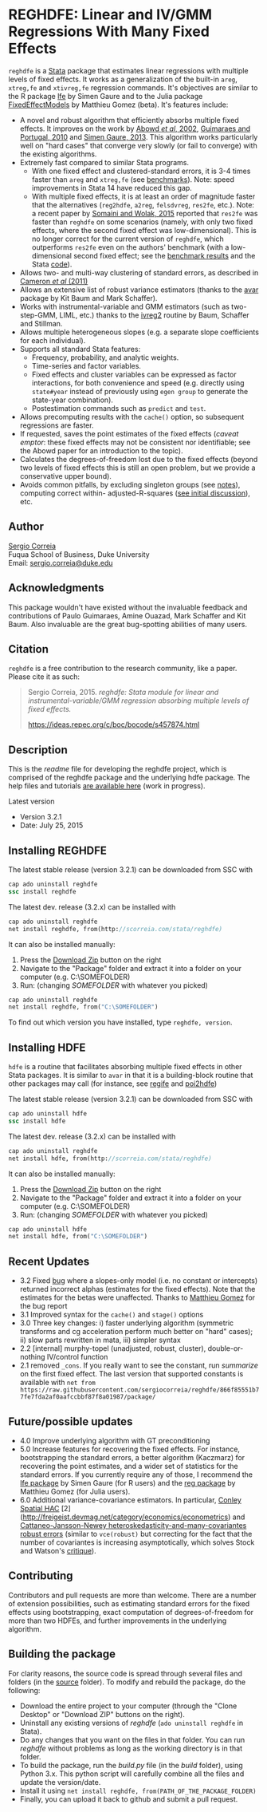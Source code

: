 # REGHDFE: Linear and IV/GMM Regressions With Many Fixed Effects

`reghdfe` is a [Stata](http://www.stata.com/) package that estimates linear regressions with multiple levels of fixed effects. It works as a generalization of the built-in `areg`, `xtreg,fe` and `xtivreg,fe` regression commands. It's objectives are similar to the R package [lfe](http://cran.r-project.org/web/packages/lfe/index.html) by Simen Gaure and to the Julia package [FixedEffectModels](https://github.com/matthieugomez/FixedEffectModels.jl) by Matthieu Gomez (beta). It's features include:

- A novel and robust algorithm that efficiently absorbs multiple fixed effects. It improves on the work by [Abowd *et al*, 2002](https://ideas.repec.org/p/cen/tpaper/2002-06.html), [Guimaraes and Portugal, 2010](https://ideas.repec.org/a/tsj/stataj/v10y2010i4p628-649.html) and [Simen Gaure, 2013](http://www.sciencedirect.com/science/article/pii/S0167947313001266). This algorithm works particularly well on "hard cases" that converge very slowly (or fail to converge) with the existing algorithms.
- Extremely fast compared to similar Stata programs. 
  - With one fixed effect and clustered-standard errors, it is 3-4 times faster than `areg` and `xtreg,fe` (see [benchmarks](./misc/Benchmarks/areg_xtreg.log.txt)). Note: speed improvements in Stata 14 have reduced this gap. 
  - With multiple fixed effects, it is at least an order of magnitude faster that the alternatives (`reg2hdfe`, `a2reg`, `felsdvreg`, `res2fe`, etc.). Note: a recent paper by [Somaini and Wolak, 2015](http://web.stanford.edu/group/fwolak/cgi-bin/sites/default/files/jem-2014-0008.pdf) reported that `res2fe` was faster than `reghdfe` on some scenarios (namely, with only two fixed effects, where the second fixed effect was low-dimensional). This is no longer correct for the current version of `reghdfe`, which outperforms `res2fe` even on the authors' benchmark (with a low-dimensional second fixed effect; see the [benchmark results](./misc/Benchmarks/res2fe.log.txt) and the Stata [code](./misc/Benchmarks/res2fe.do)).
- Allows two- and multi-way clustering of standard errors, as described in [Cameron *et al* (2011)](http://amstat.tandfonline.com/doi/abs/10.1198/jbes.2010.07136)
- Allows an extensive list of robust variance estimators (thanks to the [avar](https://ideas.repec.org/c/boc/bocode/s457689.html) package by Kit Baum and Mark Schaffer).
- Works with instrumental-variable and GMM estimators (such as two-step-GMM, LIML, etc.) thanks to the [ivreg2](https://ideas.repec.org/c/boc/bocode/s425401.html) routine by Baum, Schaffer and Stillman.
- Allows multiple heterogeneous slopes (e.g. a separate slope coefficients for each individual).
- Supports all standard Stata features:
  - Frequency, probability, and analytic weights.
  - Time-series and factor variables.
  - Fixed effects and cluster variables can be expressed as factor interactions, for both convenience and speed (e.g. directly using `state#year` instead of previously using `egen group` to generate the state-year combination).
  - Postestimation commands such as `predict` and `test`.
- Allows precomputing results with the `cache()` option, so subsequent regressions are faster.
- If requested, saves the point estimates of the fixed effects (*caveat emptor*: these fixed effects may not be consistent nor identifiable; see the Abowd paper for an introduction to the topic).
- Calculates the degrees-of-freedom lost due to the fixed effects (beyond two levels of fixed effects this is still an open problem, but we provide a conservative upper bound).
- Avoids common pitfalls, by excluding singleton groups (see [notes](scorreia.com/stata/reghdfe/nested_within_cluster.pdf)), computing correct within- adjusted-R-squares ([see initial discussion](http://www.statalist.org/forums/forum/general-stata-discussion/general/1290416-anyone-knows-what-is-an-adjusted-within-r2)), etc.

## Author

[Sergio Correia](http://scorreia.com)
<br>Fuqua School of Business, Duke University
<br>Email: sergio.correia@duke.edu

## Acknowledgments

This package wouldn't have existed without the invaluable feedback and contributions of Paulo Guimaraes, Amine Ouazad, Mark Schaffer and Kit Baum. Also invaluable are the great bug-spotting abilities of many users.

## Citation

`reghdfe` is a free contribution to the research community, like a paper. Please cite it as such:

> Sergio Correia, 2015. *reghdfe: Stata module for linear and instrumental-variable/GMM regression absorbing multiple levels of fixed effects.*
>
> https://ideas.repec.org/c/boc/bocode/s457874.html

## Description

This is the *readme* file for developing the reghdfe project, which is comprised of the reghdfe package and the underlying hdfe package. The help files and tutorials [are available here](http://scorreia.com/stata/reghdfe) (work in progress).

Latest version
* Version 3.2.1
* Date: July 25, 2015

## Installing REGHDFE

The latest stable release (version 3.2.1) can be downloaded from SSC with

```stata
cap ado uninstall reghdfe
ssc install reghdfe
```

The latest dev. release (3.2.x) can be installed with

```stata
cap ado uninstall reghdfe
net install reghdfe, from(http://scorreia.com/stata/reghdfe)
```
It can also be installed manually:

1. Press the [Download Zip](../../archive/master.zip) button on the right
2. Navigate to the "Package" folder and extract it into a folder on your computer (e.g. C:\SOMEFOLDER)
3. Run: (changing *SOMEFOLDER* with whatever you picked)

```stata
cap ado uninstall reghdfe
net install reghdfe, from("C:\SOMEFOLDER")
```

To find out which version you have installed, type `reghdfe, version`.

## Installing HDFE

`hdfe` is a routine that facilitates absorbing multiple fixed effects in other Stata packages. It is similar to `avar` in that it is a building-block routine that other packages may call (for instance, see [regife](https://github.com/matthieugomez/stata-regife) and [poi2hdfe](https://ideas.repec.org/c/boc/bocode/s457777.html))

The latest stable release (version 3.2.1) can be downloaded from SSC with

```stata
cap ado uninstall hdfe
ssc install hdfe
```

The latest dev. release (3.2.x) can be installed with

```stata
cap ado uninstall reghdfe
net install hdfe, from(http://scorreia.com/stata/reghdfe)
```
It can also be installed manually:

1. Press the [Download Zip](../../archive/master.zip) button on the right
2. Navigate to the "Package" folder and extract it into a folder on your computer (e.g. C:\SOMEFOLDER)
3. Run: (changing *SOMEFOLDER* with whatever you picked)

```stata
cap ado uninstall hdfe
net install hdfe, from("C:\SOMEFOLDER")
```

## Recent Updates

* 3.2 Fixed [bug](../../issues/33) where a slopes-only model (i.e. no constant or intercepts) returned incorrect alphas (estimates for the fixed effects). Note that the estimates for the betas were unaffected. Thanks to [Matthieu Gomez](https://github.com/matthieugomez) for the bug report
* 3.1 Improved syntax for the `cache()` and `stage()` options
* 3.0 Three key changes: i) faster underlying algorithm (symmetric transforms and cg acceleration perform much better on "hard" cases); ii) slow parts rewritten in mata, iii) simpler syntax
* 2.2 [internal] murphy-topel (unadjusted, robust, cluster), double-or-nothing IV/control function
* 2.1 removed `_cons`. If you really want to see the constant, run *summarize* on the first fixed effect. The last version that supported constants is available with `net from https://raw.githubusercontent.com/sergiocorreia/reghdfe/866f85551b77fe7fda2af0aafccbbf87f8a01987/package/`

## Future/possible updates

* 4.0 Improve underlying algorithm with GT preconditioning
* 5.0 Increase features for recovering the fixed effects. For instance, bootstrapping the standard errors, a better algorithm (Kaczmarz) for recovering the point estimates, and a wider set of statistics for the standard errors. If you currently require any of those, I recommend the [lfe package](cran.r-project.org/web/packages/lfe/index.html) by Simen Gaure (for R users) and the [reg package](https://github.com/matthieugomez/FixedEffectModels.jl) by Matthieu Gomez (for Julia users).
* 6.0 Additional variance-covariance estimators. In particular, [Conley Spatial HAC](http://www.trfetzer.com/conley-spatial-hac-errors-with-fixed-effects/) [2] (http://freigeist.devmag.net/category/economics/econometrics) and [Cattaneo-Jansson-Newey heteroskedasticity-and-many-covariantes robust errors](http://www-personal.umich.edu/~cattaneo/papers/Cattaneo-Jansson-Newey_2015_wp.pdf) (similar to `vce(robust)` but correcting for the fact that the number of covariantes is increasing asymptotically, which solves Stock and Watson's [critique](http://www.princeton.edu/~mwatson/papers/ecta6489.pdf)).

## Contributing

Contributors and pull requests are more than welcome. There are a number of extension possibilities, such as estimating standard errors for the fixed effects using bootstrapping, exact computation of degrees-of-freedom for more than two HDFEs, and further improvements in the underlying algorithm.

## Building the package

For clarity reasons, the source code is spread through several files and folders (in the [source](./source) folder). To modify and rebuild the package, do the following:

* Download the entire project to your computer (through the "Clone Desktop" or "Download ZIP" buttons on the right).
* Uninstall any existing versions of *reghdfe* (`ado uninstall reghdfe` in Stata).
* Do any changes that you want on the files in that folder. You can run *reghdfe* without problems as long as the working directory is in that folder.
* To build the package, run the *build.py* file (in the *build* folder), using Python 3.x. This python script will carefully combine all the files and update the version/date.
* Install it using `net install reghdfe, from(PATH_OF_THE_PACKAGE_FOLDER)`
* Finally, you can upload it back to github and submit a pull request.
